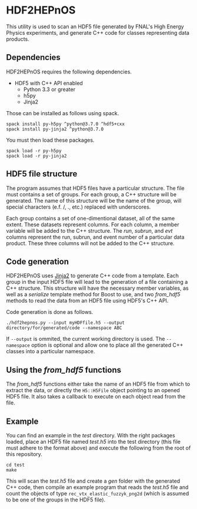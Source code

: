 HDF2HEPnOS
==========

This utility is used to scan an HDF5 file generated by FNAL's High Energy Physics experiments,
and generate C++ code for classes representing data products.

## Dependencies

HDF2HEPnOS requires the following dependencies.

* HDF5 with C++ API enabled
  * Python 3.3 or greater
  * h5py
  * Jinja2

Those can be installed as follows using spack.
```
spack install py-h5py ^python@3.7.0 ^hdf5+cxx
spack install py-jinja2 ^python@3.7.0
```

You must then load these packages.

```
spack load -r py-h5py
spack load -r py-jinja2
```

## HDF5 file structure

The program assumes that HDF5 files have a particular structure.
The file must contains a set of groups. For each group, a C++ structure will be generated.
The name of this structure will be the name of the group, will special characters (e.f. /, ., etc.)
replaced with underscores.

Each group contains a set of one-dimentional dataset, all of the same extent. These
datasets represent columns. For each column, a member variable will be added to the C++ structure.
The _run_, _subrun_, and _evt_ columns represent the run, subrun, and event number of a
particular data product. These three columns will not be added to the C++ structure.

## Code generation

HDF2HEPnOS uses [Jinja2](http://jinja.pocoo.org/docs/2.10/) to generate C++ code from a template.
Each group in the input HDF5 file will lead to the generation of a file containing a C++ structure.
This structure will have the necessary member variables, as well as a _serialize_ template
method for Boost to use, and two _from_hdf5_ methods to read the data from an HDF5 file using
HDF5's C++ API.

Code generation is done as follows.

```
./hdf2hepnos.py --input myHDFfile.h5 --output directory/for/generated/code --namespace ABC
```

If `--output` is ommited, the current working directory is used.
The `--namespace` option is optional and allow one to place all the generated C++ classes
into a particular namespace.

## Using the _from_hdf5_ functions

The _from_hdf5_ functions either take the name of an HDF5 file from which to extract
the data, or directly the `H5::H5File` object pointing to an opened HDF5 file.
It also takes a callback to execute on each object read from the file.

## Example

You can find an example in the _test_ directory. With the right packages loaded, place an HDF5
file named _test.h5_ into the test directory (this file must adhere to the format above)
and execute the following from the root of this repository.

```
cd test
make
```
This will scan the _test.h5_ file and create a _gen_ folder with the generated C++ code, then compile
an example program that reads the _test.h5_ file and count the objects of type `rec_vtx_elastic_fuzzyk_png2d`
(which is assumed to be one of the groups in the HDF5 file).
